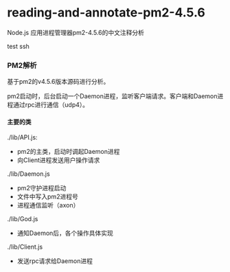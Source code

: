 # reading-and-annotate-pm2-4.5.6
Node.js 应用进程管理器pm2-4.5.6的中文注释分析

test ssh

### PM2解析

基于pm2的v4.5.6版本源码进行分析。

pm2启动时，后台启动一个Daemon进程，监听客户端请求。客户端和Daemon进程通过rpc进行通信（udp4）。
#### 主要的类
./lib/API.js:
  - pm2的主类，启动时调起Daemon进程
  - 向Client进程发送用户操作请求

./lib/Daemon.js
  - pm2守护进程启动
  - 文件中写入pm2进程号
  - 进程通信监听（axon）

./lib/God.js
  - 通知Daemon后，各个操作具体实现

./lib/Client.js
  - 发送rpc请求给Daemon进程
